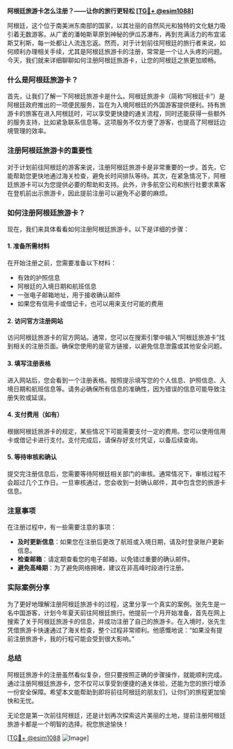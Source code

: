**阿根廷旅游卡怎么注册？——让你的旅行更轻松 [[TG💪+ @esim1088](https://t.me/s/esim1088)]**

阿根廷，这个位于南美洲东南部的国家，以其壮丽的自然风光和独特的文化魅力吸引着无数游客。从广袤的潘帕斯草原到神秘的伊瓜苏瀑布，再到充满活力的布宜诺斯艾利斯，每一处都让人流连忘返。然而，对于计划前往阿根廷的旅行者来说，如何顺利办理相关手续，尤其是阿根廷旅游卡的注册，常常是一个让人头疼的问题。今天，我们就来详细聊聊如何注册阿根廷旅游卡，让您的阿根廷之旅更加顺畅。

### 什么是阿根廷旅游卡？

首先，让我们了解一下阿根廷旅游卡是什么。阿根廷旅游卡（简称“阿根廷卡”）是阿根廷政府推出的一项便民服务，旨在为入境阿根廷的外国游客提供便利。持有旅游卡的旅客在进入阿根廷时，可以享受更快捷的通关流程，同时还能获得一些额外的服务支持，比如紧急联系信息等。这项服务不仅方便了游客，也提高了阿根廷边境管理的效率。

### 注册阿根廷旅游卡的重要性

对于计划前往阿根廷的游客来说，注册阿根廷旅游卡是非常重要的一步。首先，它能帮助您更快地通过海关检查，避免长时间排队等待。其次，在紧急情况下，阿根廷旅游卡可以为您提供必要的帮助和支持。此外，许多航空公司和旅行社要求乘客在登机前出示旅游卡，因此提前注册可以避免不必要的麻烦。

### 如何注册阿根廷旅游卡？

现在，我们来具体看看如何注册阿根廷旅游卡。以下是详细的步骤：

#### 1. 准备所需材料

在开始注册之前，您需要准备以下材料：
- 有效的护照信息
- 阿根廷的入境日期和航班信息
- 一张电子邮箱地址，用于接收确认邮件
- 如果您有信用卡或借记卡，也可以用来支付可能的费用

#### 2. 访问官方注册网站

访问阿根廷旅游卡的官方网站。通常，您可以在搜索引擎中输入“阿根廷旅游卡”找到相关的注册页面。确保您使用的是官方链接，以避免信息泄露或其他安全问题。

#### 3. 填写注册表格

进入网站后，您会看到一个注册表格。按照提示填写您的个人信息、护照信息、入境日期和航班信息等。请务必确保所有信息的准确性，因为错误的信息可能导致注册失败或延误。

#### 4. 支付费用（如有）

根据阿根廷旅游卡的规定，某些情况下可能需要支付一定的费用。您可以使用信用卡或借记卡进行支付。支付完成后，请保存好支付凭证，以备后续查询。

#### 5. 等待审核和确认

提交完注册信息后，您需要等待阿根廷相关部门的审核。通常情况下，审核过程不会超过几个工作日。一旦审核通过，您会收到一封确认邮件，其中包含您的旅游卡信息。

### 注意事项

在注册过程中，有一些需要注意的事项：
- **及时更新信息**：如果您在注册后更改了航班或入境日期，请及时登录账户更新信息。
- **检查邮箱**：请定期查看您的电子邮箱，以免错过重要的确认邮件。
- **避免高峰期**：为了避免网络拥堵，建议在非高峰时段进行注册。

### 实际案例分享

为了更好地理解注册阿根廷旅游卡的过程，这里分享一个真实的案例。张先生是一名中国游客，计划今年夏天前往阿根廷旅行。他提前一个月开始准备，首先在网上搜索了关于阿根廷旅游卡的信息，并成功注册了自己的旅游卡。在入境时，张先生凭借旅游卡快速通过了海关检查，整个过程非常顺利。他感慨地说：“如果没有提前注册旅游卡，我的行程可能会受到很大影响。”

### 总结

阿根廷旅游卡的注册虽然看似复杂，但只要按照正确的步骤操作，就能顺利完成。通过注册阿根廷旅游卡，您不仅可以享受到便捷的通关体验，还能为您的旅行增添一份安全保障。希望本文能帮助到即将前往阿根廷的朋友们，让你们的旅程更加愉快和无忧。

无论您是第一次前往阿根廷，还是计划再次探索这片美丽的土地，提前注册阿根廷旅游卡都是一个明智的选择。祝您旅途愉快！

[[TG💪+ @esim1088](https://t.me/s/esim1088) ![Image](https://i.postimg.cc/4NQfJmqS/Snipaste-2025-05-13-00-14-12.png)]